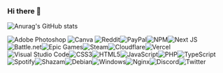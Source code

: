 ### Hi there 👋
![Anurag's GitHub stats](https://github-readme-stats.vercel.app/api?username=jordanc28&theme=codeSTACKr&show_icons=true)

![Adobe Photoshop](https://img.shields.io/badge/adobe%20photoshop-%2331A8FF.svg?style=for-the-badge&logo=adobe%20photoshop&logoColor=white) ![Canva](https://img.shields.io/badge/Canva-%2300C4CC.svg?style=for-the-badge&logo=Canva&logoColor=white) ![Reddit](https://img.shields.io/badge/Reddit-%23FF4500.svg?style=for-the-badge&logo=Reddit&logoColor=white)![PayPal](https://img.shields.io/badge/PayPal-00457C?style=for-the-badge&logo=paypal&logoColor=white)![NPM](https://img.shields.io/badge/NPM-%23000000.svg?style=for-the-badge&logo=npm&logoColor=white)![Next JS](https://img.shields.io/badge/Next-black?style=for-the-badge&logo=next.js&logoColor=white)![Battle.net](https://img.shields.io/badge/battle.net-%2300AEFF.svg?style=for-the-badge&logo=battle.net&logoColor=white)![Epic Games](https://img.shields.io/badge/epicgames-%23313131.svg?style=for-the-badge&logo=epicgames&logoColor=white)![Steam](https://img.shields.io/badge/steam-%23000000.svg?style=for-the-badge&logo=steam&logoColor=white)![Cloudflare](https://img.shields.io/badge/Cloudflare-F38020?style=for-the-badge&logo=Cloudflare&logoColor=white)![Vercel](https://img.shields.io/badge/vercel-%23000000.svg?style=for-the-badge&logo=vercel&logoColor=white)![Visual Studio Code](https://img.shields.io/badge/Visual%20Studio%20Code-0078d7.svg?style=for-the-badge&logo=visual-studio-code&logoColor=white)![CSS3](https://img.shields.io/badge/css3-%231572B6.svg?style=for-the-badge&logo=css3&logoColor=white)![HTML5](https://img.shields.io/badge/html5-%23E34F26.svg?style=for-the-badge&logo=html5&logoColor=white)![JavaScript](https://img.shields.io/badge/javascript-%23323330.svg?style=for-the-badge&logo=javascript&logoColor=%23F7DF1E)![PHP](https://img.shields.io/badge/php-%23777BB4.svg?style=for-the-badge&logo=php&logoColor=white)![TypeScript](https://img.shields.io/badge/typescript-%23007ACC.svg?style=for-the-badge&logo=typescript&logoColor=white)![Spotify](https://img.shields.io/badge/Spotify-1ED760?style=for-the-badge&logo=spotify&logoColor=white)![Shazam](https://img.shields.io/badge/shazam-1476FE?style=for-the-badge&logo=shazam&logoColor=white)![Debian](https://img.shields.io/badge/Debian-D70A53?style=for-the-badge&logo=debian&logoColor=white)![Windows](https://img.shields.io/badge/Windows-0078D6?style=for-the-badge&logo=windows&logoColor=white)![Nginx](https://img.shields.io/badge/nginx-%23009639.svg?style=for-the-badge&logo=nginx&logoColor=white)![Discord](https://img.shields.io/badge/%3CServer%3E-%237289DA.svg?style=for-the-badge&logo=discord&logoColor=white)![Twitter](https://img.shields.io/badge/<handle>-%231DA1F2.svg?style=for-the-badge&logo=Twitter&logoColor=white)
